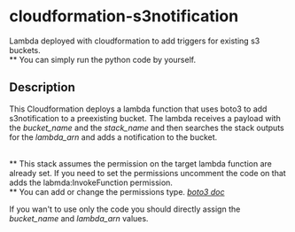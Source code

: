 # cloudformation-s3notification
 
Lambda deployed with cloudformation to add triggers for existing s3 buckets.
<br>** You can simply run the python code by yourself.
 
## Description
 
This Cloudformation deploys a lambda function that uses boto3 to add s3notification to a preexisting bucket.
The lambda receives a payload with the *bucket_name* and the *stack_name* and then searches the stack outputs for the *lambda_arn* and adds a notification to the bucket.
 
<br>** This stack assumes the permission on the target lambda function are already set. If you need to set the permissions uncomment the code on that adds the labmda:InvokeFunction permission.
<br>** You can add or change the permissions type. *[boto3 doc](https://boto3.amazonaws.com/v1/documentation/api/latest/reference/services/s3.html?highlight=s3#bucketnotification)*
 
If you wan't to use only the code you should directly assign the *bucket_name* and *lambda_arn* values.
 

